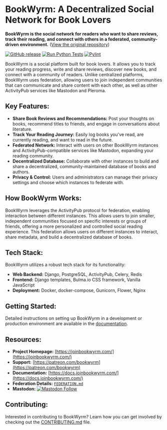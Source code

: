 # BookWyrm: A Decentralized Social Network for Book Lovers

**BookWyrm is the social network for readers who want to share reviews, track their reading, and connect with others in a federated, community-driven environment.** ([View the original repository](https://github.com/bookwyrm-social/bookwyrm))

[![GitHub release](https://img.shields.io/github/release/bookwyrm-social/bookwyrm.svg?colorB=58839b)](https://github.com/bookwyrm-social/bookwyrm/releases)
[![Run Python Tests](https://github.com/bookwyrm-social/bookwyrm/actions/workflows/django-tests.yml/badge.svg)](https://github.com/bookwyrm-social/bookwyrm/actions/workflows/django-tests.yml)
[![Pylint](https://github.com/bookwyrm-social/bookwyrm/actions/workflows/pylint.yml/badge.svg)](https://github.com/bookwyrm-social/bookwyrm/actions/workflows/pylint.yml)

BookWyrm is a social platform built for book lovers. It allows you to track your reading progress, write and share reviews, discover new books, and connect with a community of readers. Unlike centralized platforms, BookWyrm uses federation, allowing users to join independent communities that can communicate and share content with each other, as well as other ActivityPub services like Mastodon and Pleroma.

## Key Features:

*   **Share Book Reviews and Recommendations:** Post your thoughts on books, recommend titles to friends, and engage in conversations about literature.
*   **Track Your Reading Journey:** Easily log books you've read, are currently reading, and want to read in the future.
*   **Federated Network:** Interact with users on other BookWyrm instances and ActivityPub-compatible services like Mastodon, expanding your reading community.
*   **Decentralized Database:** Collaborate with other instances to build and share a decentralized, community-maintained database of books and authors.
*   **Privacy & Control:** Users and administrators can manage their privacy settings and choose which instances to federate with.

## How BookWyrm Works:

BookWyrm leverages the ActivityPub protocol for federation, enabling interaction between different instances. This allows users to join smaller, independent communities focused on specific interests or groups of friends, offering a more personalized and controlled social reading experience.  This federation allows users on different instances to interact, share metadata, and build a decentralized database of books.

## Tech Stack:

BookWyrm utilizes a robust tech stack for its functionality:

*   **Web Backend:** Django, PostgreSQL, ActivityPub, Celery, Redis
*   **Frontend:** Django templates, Bulma.io CSS framework, Vanilla JavaScript
*   **Deployment:** Docker, docker-compose, Gunicorn, Flower, Nginx

## Getting Started:

Detailed instructions on setting up BookWyrm in a development or production environment are available in the [documentation](https://docs.joinbookwyrm.com/).

## Resources:

*   **Project Homepage:** [https://joinbookwyrm.com/](https://joinbookwyrm.com/)
*   **Support:** [https://patreon.com/bookwyrm](https://patreon.com/bookwyrm)
*   **Documentation:** [https://docs.joinbookwyrm.com/](https://docs.joinbookwyrm.com/)
*   **Federation Details:** [`FEDERATION.md`](https://github.com/bookwyrm-social/bookwyrm/blob/main/FEDERATION.md)
*   **Mastodon:**  [![Mastodon Follow](https://img.shields.io/mastodon/follow/000146121?domain=https%3A%2F%2Ftech.lgbt&style=social)](https://tech.lgbt/@bookwyrm)

## Contributing:

Interested in contributing to BookWyrm?  Learn how you can get involved by checking out the [CONTRIBUTING.md](https://github.com/bookwyrm-social/bookwyrm/blob/main/CONTRIBUTING.md) file.